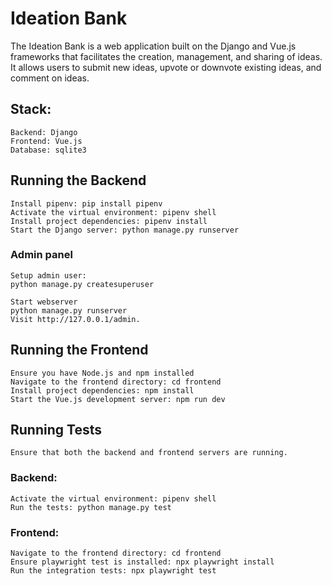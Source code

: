 # Ideation Bank

The Ideation Bank is a web application built on the Django and Vue.js frameworks that facilitates the creation, management, and sharing of ideas. It allows users to submit new ideas, upvote or downvote existing ideas, and comment on ideas.

## Stack:

    Backend: Django
    Frontend: Vue.js
    Database: sqlite3

## Running the Backend

    Install pipenv: pip install pipenv
    Activate the virtual environment: pipenv shell
    Install project dependencies: pipenv install
    Start the Django server: python manage.py runserver

### Admin panel

    Setup admin user:
    python manage.py createsuperuser

    Start webserver
    python manage.py runserver
    Visit http://127.0.0.1/admin.

## Running the Frontend

    Ensure you have Node.js and npm installed
    Navigate to the frontend directory: cd frontend
    Install project dependencies: npm install
    Start the Vue.js development server: npm run dev

## Running Tests

    Ensure that both the backend and frontend servers are running.

### Backend:

    Activate the virtual environment: pipenv shell
    Run the tests: python manage.py test

### Frontend:

    Navigate to the frontend directory: cd frontend
    Ensure playwright test is installed: npx playwright install
    Run the integration tests: npx playwright test
